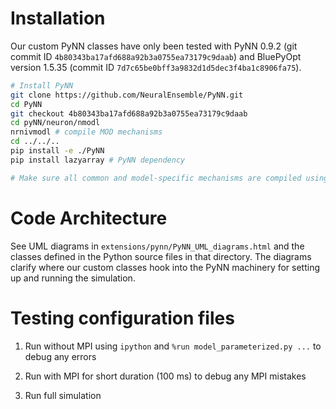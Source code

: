 # Installation

Our custom PyNN classes have only been tested with PyNN 0.9.2 (git commit ID 
`4b80343ba17afd688a92b3a0755ea73179c9daab`) and BluePyOpt version 1.5.35 
(commit ID `7d7c65be0bff3a9832d1d5dec3f4ba1c8906fa75`).

```sh
# Install PyNN
git clone https://github.com/NeuralEnsemble/PyNN.git
cd PyNN
git checkout 4b80343ba17afd688a92b3a0755ea73179c9daab
cd pyNN/neuron/nmodl
nrnivmodl # compile MOD mechanisms
cd ../../..
pip install -e ./PyNN
pip install lazyarray # PyNN dependency

# Make sure all common and model-specific mechanisms are compiled using nrnivmodl
```
# Code Architecture

See UML diagrams in `extensions/pynn/PyNN_UML_diagrams.html` and the classes
defined in the Python source files in that directory. The diagrams clarify where
our custom classes hook into the PyNN machinery for setting up and running
the simulation.

# Testing configuration files

1. Run without MPI using `ipython` and `%run model_parameterized.py ...`
  to debug any errors

2. Run with MPI for short duration (100 ms) to debug any MPI mistakes

3. Run full simulation